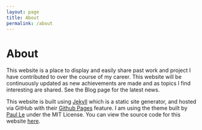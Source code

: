 ```yaml
---
layout: page
title: About
permalink: /about
---
```


# About

This website is a place to display and easily share past work and project I have contributed to over the course of my career. This website will be continuously updated as new achievements are made and as topics I find interesting are shared. See the Blog page for the latest news.

This website is built using [Jekyll](https://jekyllrb.com/) which is a static site generator, and hosted via GitHub with their [Github Pages](https://pages.github.com/) feature. I am using the theme built by [Paul Le](https://github.com/LeNPaul) under the MIT License. You can view the source code for this website [here](https://github.com/Riley903/Riley903.github.io). 